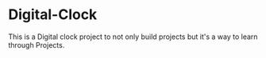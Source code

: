 # Digital-Clock
This is a Digital clock project to not only build projects but it's a way to learn through Projects.
